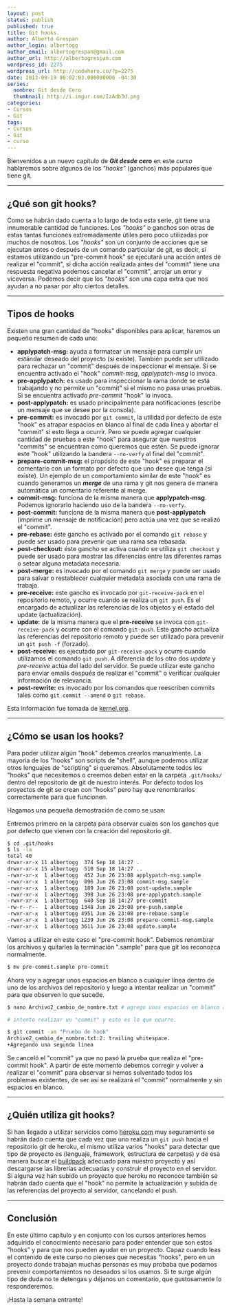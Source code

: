 ```yaml
---
layout: post
status: publish
published: true
title: Git hooks.
author: Alberto Grespan
author_login: albertogg
author_email: albertogrespan@gmail.com
author_url: http://albertogrespan.com
wordpress_id: 2275
wordpress_url: http://codehero.co/?p=2275
date: 2013-09-19 00:02:03.000000000 -04:30
series:
  nombre: Git desde Cero
  thumbnail: http://i.imgur.com/IzAdb3d.png
categories:
- Cursos
- Git
tags:
- Cursos
- Git
- curso
---
```

<p>Bienvenidos a un nuevo capítulo de <strong><em>Git desde cero</em></strong> en este <em>curso</em> hablaremos sobre algunos de los <em>"hooks"</em> (ganchos) más populares que tiene git.</p>

<hr />

<h2>¿Qué son git hooks?</h2>

<p>Como se habrán dado cuenta a lo largo de toda esta serie, git tiene una innumerable cantidad de funciones. Los <em>"hooks"</em> o ganchos son otras de estas tantas funciones extremadamente útiles pero poco utilizadas por muchos de nosotros. Los <em>"hooks"</em> son un conjunto de acciones que se ejecutan antes o después de un comando particular de git, es decir, si estamos utilizando un "pre-commit hook" se ejecutará una acción antes de realizar el "commit", si dicha acción realizada antes del "commit" tiene una respuesta negativa podemos cancelar el "commit", arrojar un error y viceversa. Podemos decir que los <em>"hooks"</em> son una capa extra que nos ayudan a no pasar por alto ciertos detalles.</p>

<hr />

<h2>Tipos de hooks</h2>

<p>Existen una gran cantidad de "hooks" disponibles para aplicar, haremos un pequeño resumen de cada uno:</p>

<ul>
<li><strong>applypatch-msg:</strong> ayuda a formatear un mensaje para cumplir un estándar deseado del proyecto (si existe). También puede ser utilizado para rechazar un "commit" después de inspeccionar el mensaje. Si se encuentra activado el "hook" <em>commit-msg</em>, <em>applypatch-msg</em> lo invoca.</li>
<li><strong>pre-applypatch:</strong> es usado para inspeccionar la rama donde se está trabajando y no permite un "commit" si el mismo no pasa unas pruebas. Si se encuentra activado <em>pre-commit</em> "hook" lo invoca.</li>
<li><strong>post-applypatch:</strong> es usado principalmente para notificaciones (escribe un mensaje que se desee por la consola).</li>
<li><strong>pre-commit:</strong> es invocado por <code>git commit</code>, la utilidad por defecto de este "hook" es atrapar espacios en blanco al final de cada línea y abortar el "commit" si esto llega a ocurrir. Pero se puede agregar cualquier cantidad de pruebas a este "hook" para asegurar que nuestros "commits" se encuentran como queremos que estén. Se puede ignorar este "hook" utilizando la bandera <code>--no-verfy</code> al final del "commit".</li>
<li><strong>prepare-commit-msg:</strong> el propósito de este "hook" es preparar el comentario con un formato por defecto que uno desee que tenga (si existe). Un ejemplo de un comportamiento similar de este "hook" es cuando generamos un <strong><em>merge</em></strong> de una rama y git nos genera de manera automática un comentario referente al merge.</li>
<li><strong>commit-msg:</strong> funciona de la misma manera que <strong>applypatch-msg</strong>. Podemos ignorarlo haciendo uso de la bandera <code>--no-verfy</code>.</li>
<li><strong>post-commit:</strong> funciona de la misma manera que <strong>post-applypatch</strong> (imprime un mensaje de notificación) pero actúa una vez que se realizó el "commit".</li>
<li><strong>pre-rebase:</strong> éste gancho es activado por el comando <code>git rebase</code> y puede ser usado para prevenir que una rama sea rebasada.</li>
<li><strong>post-checkout:</strong> éste gancho se activa cuando se utiliza <code>git checkout</code> y puede ser usado para mostrar las diferencias entre las diferentes ramas o setear alguna metadata necesaria.</li>
<li><strong>post-merge:</strong> es invocado por el comando <code>git merge</code> y puede ser usado para salvar o restablecer cualquier metadata asociada con una rama de trabajo.</li>
<li><strong>pre-receive:</strong> este gancho es invocado por <code>git-receive-pack</code> en el repositorio remoto, y ocurre cuando se realiza un <code>git push</code>. Es el encargado de actualizar las referencias de los objetos y el estado del update (actualización).</li>
<li><strong>update:</strong> de la misma manera que el <strong>pre-receive</strong> se invoca con <code>git-receive-pack</code> y ocurre con el comando <code>git-push</code>. Este gancho actualiza las referencias del repositorio remoto y puede ser utilizado para prevenir un <code>git push -f</code> (forzado).</li>
<li><strong>post-receive:</strong> es ejecutado por <code>git-receive-pack</code> y ocurre cuando utilizamos el comando <code>git push</code>. A diferencia de los otro dos <em>update</em> y <em>pre-receive</em> actúa del lado del servidor. Se puede utilizar este gancho para enviar emails después de realizar el "commit" o verificar cualquier información de relevancia.</li>
<li><strong>post-rewrite:</strong> es invocado por los comandos que reescriben commits tales como <code>git commit --amend</code> o <code>git rebase</code>. </li>
</ul>

<p>Esta información fue tomada de <a href="https://www.kernel.org/pub/software/scm/git/docs/githooks.html">kernel.org</a>.</p>

<hr />

<h2>¿Cómo se usan los hooks?</h2>

<p>Para poder utilizar algún "hook" debemos crearlos manualmente. La mayoría de los "hooks" son scripts de "shell", aunque podemos utilizar otros lenguajes de "scripting" si queremos. Absolutamente todos los "hooks" que necesitemos o creemos deben estar en la carpeta <code>.git/hooks/</code> dentro del repositorio de git de nuestro interés. Por defecto todos los proyectos de git se crean con "hooks" pero hay que renombrarlos correctamente para que funcionen.</p>

<p>Hagamos una pequeña demostración de como se usan:</p>

<p>Entremos primero en la carpeta para observar cuales son los ganchos que por defecto que vienen con la creación del repositorio git.</p>

```sh
$ cd .git/hooks
$ ls -la
total 40
drwxr-xr-x 11 albertogg  374 Sep 18 14:27 .
drwxr-xr-x 15 albertogg  510 Sep 18 14:27 ..
-rwxr-xr-x  1 albertogg  452 Jun 26 23:08 applypatch-msg.sample
-rwxr-xr-x  1 albertogg  896 Jun 26 23:08 commit-msg.sample
-rwxr-xr-x  1 albertogg  189 Jun 26 23:08 post-update.sample
-rwxr-xr-x  1 albertogg  398 Jun 26 23:08 pre-applypatch.sample
-rwxr-xr-x  1 albertogg  640 Sep 18 14:27 pre-commit
-rw-r--r--  1 albertogg 1348 Jun 26 23:08 pre-push.sample
-rwxr-xr-x  1 albertogg 4951 Jun 26 23:08 pre-rebase.sample
-rwxr-xr-x  1 albertogg 1239 Jun 26 23:08 prepare-commit-msg.sample
-rwxr-xr-x  1 albertogg 3611 Jun 26 23:08 update.sample
```

<p>Vamos a utilizar en este caso el "pre-commit hook". Debemos renombrar los archivos y quitarles la terminación ".sample" para que git los reconozca normalmente.</p>

```sh
$ mv pre-commit.sample pre-commit
```

<p>Ahora voy a agregar unos espacios en blanco a cualquier línea dentro de uno de los archivos del repositorio y luego a intentar realizar un "commit" para que observen lo que sucede.</p>

```sh
$ nano Archivo2_cambio_de_nombre.txt # agrego unos espacios en blanco al final de la segunda línea.

# intento realizar un "commit" y esto es lo que ocurre.

$ git commit -am "Prueba de hook"
Archivo2_cambio_de_nombre.txt:2: trailing whitespace.
+Agregando una segunda linea
```

<p>Se canceló el "commit" ya que no pasó la prueba que realiza el "pre-commit hook". A partir de este momento debemos corregir y volver a realizar el "commit" para observar si hemos solventado todos los problemas existentes, de ser así se realizará el "commit" normalmente y sin espacios en blanco.</p>

<hr />

<h2>¿Quién utiliza git hooks?</h2>

<p>Si han llegado a utilizar servicios como <a href="https://www.heroku.com/">heroku.com</a> muy seguramente se habrán dado cuenta que cada vez que uno realiza un <code>git push</code> hacia el repositorio git de heroku, el mismo utiliza varios "hooks" para detectar que tipo de proyecto es (lenguaje, framework, estructura de carpetas) y de esa manera buscar el <a href="https://devcenter.heroku.com/articles/buildpacks">buildpack</a> adecuado para nuestro proyecto y así descargarse las librerías adecuadas y construir el proyecto en el servidor. Si alguna vez han subido un proyecto que heroku no reconoce también se habrán dado cuenta que el "hook" no permite la actualización y subida de las referencias del proyecto al servidor, cancelando el push.</p>

<hr />

<h2>Conclusión</h2>

<p>En este último capítulo y en conjunto con los cursos anteriores hemos adquirido el conocimiento necesario para poder entender que son estos "hooks" y para que nos pueden ayudar en un proyecto. Capaz cuando leas el contenido de este curso no pienses que necesitas "hooks", pero en un proyecto donde trabajan muchas personas es muy probaba que podamos prevenir comportamientos no deseados si los usamos. Si te surge algún tipo de duda no te detengas y déjanos un comentario, que gustosamente lo responderemos.</p>

<p>¡Hasta la semana entrante!</p>
